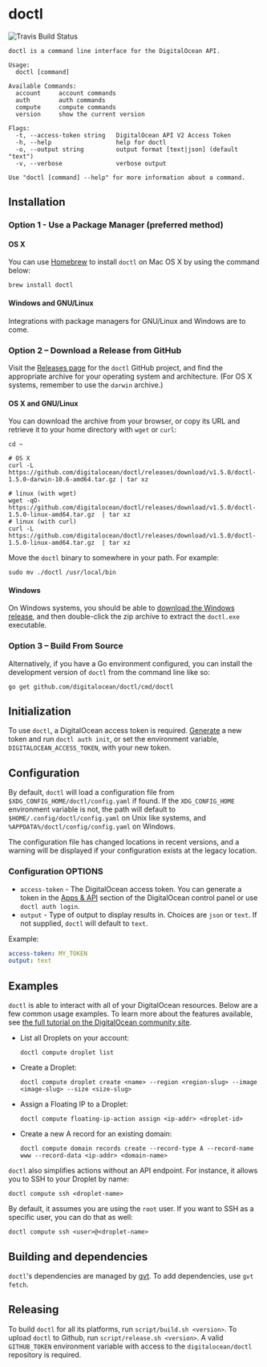 # doctl

![Travis Build Status](https://travis-ci.org/bryanl/doit.svg?branch=master)

```
doctl is a command line interface for the DigitalOcean API.

Usage:
  doctl [command]

Available Commands:
  account     account commands
  auth        auth commands
  compute     compute commands
  version     show the current version

Flags:
  -t, --access-token string   DigitalOcean API V2 Access Token
  -h, --help                  help for doctl
  -o, --output string         output format [text|json] (default "text")
  -v, --verbose               verbose output

Use "doctl [command] --help" for more information about a command.
```

## Installation

### Option 1 - Use a Package Manager (preferred method)

#### OS X

You can use [Homebrew](http://brew.sh) to install `doctl` on Mac OS X by using the command below:

```
brew install doctl
```

#### Windows and GNU/Linux

Integrations with package managers for GNU/Linux and Windows are to come.

### Option 2 – Download a Release from GitHub

Visit the [Releases page][doctl-releases] for the `doctl` GitHub project, and find the appropriate archive for your operating system and architecture.  (For OS X systems, remember to use the `darwin` archive.)

#### OS X and GNU/Linux

You can download the archive from your browser, or copy its URL and retrieve it to your home directory with `wget` or `curl`:

```
cd ~

# OS X
curl -L https://github.com/digitalocean/doctl/releases/download/v1.5.0/doctl-1.5.0-darwin-10.6-amd64.tar.gz | tar xz

# linux (with wget)
wget -qO- https://github.com/digitalocean/doctl/releases/download/v1.5.0/doctl-1.5.0-linux-amd64.tar.gz  | tar xz
# linux (with curl)
curl -L https://github.com/digitalocean/doctl/releases/download/v1.5.0/doctl-1.5.0-linux-amd64.tar.gz  | tar xz
```

Move the `doctl` binary to somewhere in your path.  For example:

```
sudo mv ./doctl /usr/local/bin
```

#### Windows

On Windows systems, you should be able to [download the Windows release][windows-release], and then double-click the zip archive to extract the `doctl.exe` executable.

### Option 3 – Build From Source

Alternatively, if you have a Go environment configured, you can install the development version of `doctl` from the command line like so:

```
go get github.com/digitalocean/doctl/cmd/doctl
```

## Initialization

To use `doctl`, a DigitalOcean access token is required. [Generate](https://cloud.digitalocean.com/settings/api/tokens)
a new token and run `doctl auth init`, or set the environment variable, `DIGITALOCEAN_ACCESS_TOKEN`, with your new
token.

## Configuration

By default, `doctl` will load a configuration file from `$XDG_CONFIG_HOME/doctl/config.yaml` if found. If
the `XDG_CONFIG_HOME` environment variable is not, the path will default to `$HOME/.config/doctl/config.yaml` on
Unix like systems, and `%APPDATA%/doctl/config/config.yaml` on Windows.

The configuration file has changed locations in recent versions, and a warning will be displayed if your configuration
exists at the legacy location.

### Configuration OPTIONS

* `access-token` - The DigitalOcean access token. You can generate a token in the
[Apps & API](https://cloud.digitalocean.com/settings/api/tokens) section of the DigitalOcean control panel or use
`doctl auth login`.
* `output` - Type of output to display results in. Choices are `json` or `text`. If not supplied, `doctl` will default
 to `text`.

Example:

```yaml
access-token: MY_TOKEN
output: text
```

## Examples

`doctl` is able to interact with all of your DigitalOcean resources. Below are a few common usage examples. To learn more about the features available, see [the full tutorial on the DigitalOcean community site][tutorial].

* List all Droplets on your account:

    `doctl compute droplet list`

* Create a Droplet:

    `doctl compute droplet create <name> --region <region-slug> --image <image-slug> --size <size-slug>`

* Assign a Floating IP to a Droplet:

    `doctl compute floating-ip-action assign <ip-addr> <droplet-id>`

* Create a new A record for an existing domain:

    `doctl compute domain records create --record-type A --record-name www --record-data <ip-addr> <domain-name>`

`doctl` also simplifies actions without an API endpoint. For instance, it allows you to SSH to your Droplet by name:

    doctl compute ssh <droplet-name>

By default, it assumes you are using the `root` user. If you want to SSH as a specific user, you can do that as well:

    doctl compute ssh <user>@<droplet-name>

## Building and dependencies

`doctl`'s dependencies are managed by [gvt](https://github.com/FiloSottile/gvt). To add dependencies, use `gvt fetch`.

## Releasing

To build `doctl` for all its platforms, run `script/build.sh <version>`. To upload `doctl` to Github,
run `script/release.sh <version>`. A valid `GITHUB_TOKEN` environment variable with access to the `digitalocean/doctl`
repository is required.

[tutorial]: https://www.digitalocean.com/community/tutorials/how-to-use-doctl-the-official-digitalocean-command-line-client
[doctl-releases]: https://github.com/digitalocean/doctl/releases
[windows-release]: https://github.com/digitalocean/doctl/releases/download/v1.5.0/doctl-1.5.0-windows-4.0-amd64.zip
